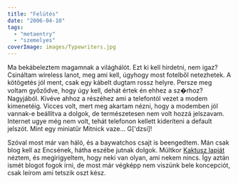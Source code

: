 ```yaml
---
title: "Felütés"
date: "2006-04-10"
tags: 
  - "metaentry"
  - "szemelyes"
coverImage: images/Typewriters.jpg
---
```


Ma bekábeleztem magamnak a világhálót. Ezt ki kell hirdetni, nem igaz? Csináltam wireless lanot, meg ami kell, úgyhogy most fotelből netezhetek. A kötögetés jól ment, csak egy kábelt dugtam rossz helyre. Persze meg voltam győződve, hogy úgy kell, dehát értek én ehhez a sz�rhoz? Nagyjából. Kivéve ahhoz a részéhez ami a telefontól vezet a modem kimenetéig. Vicces volt, mert meg akartam nézni, hogy a modemben jól vannak-e beállítva a dolgok, de természetesen nem volt hozzá jelszavam. Internet ugye még nem volt, tehát telefonon kellett kideríteni a default jelszót. Mint egy miniatűr Mitnick vaze... G\['dzsi\]!

Szóval most már van háló, és a baywatchos csajt is beengedtem. Mán csak blog kell az Encsének, hátha eszébe jutnak dolgok. Múltkor [Kaktusz lapját](http://cactus.rulez.org/) néztem, és megirigyeltem, hogy neki van olyan, ami nekem nincs. Így aztán ismét blogot fogok írni, de most már végképp nem viszünk bele koncepciót, csak leírom ami tetszik oszt kész.
